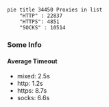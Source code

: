 
```mermaid
pie title 34450 Proxies in list
    "HTTP" : 22837
    "HTTPS": 4851
    "SOCKS" : 10514
```

### Some Info
#### Average Timeout

- mixed: 2.5s
- http: 1.2s
- https: 8.7s
- socks: 6.6s